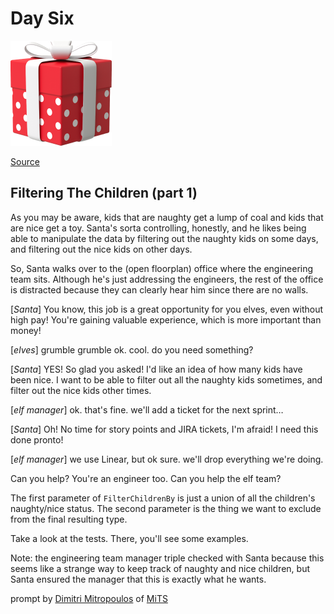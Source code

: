 # Day Six

<img src="day-6.png" width="162" height="168" alt="Gift">

[Source](https://typehero.dev/challenge/day-6)

## Filtering The Children (part 1)

As you may be aware, kids that are naughty get a lump of coal and kids that are nice get a toy. Santa's sorta controlling, honestly, and he likes being able to manipulate the data by filtering out the naughty kids on some days, and filtering out the nice kids on other days.

So, Santa walks over to the (open floorplan) office where the engineering team sits. Although he's just addressing the engineers, the rest of the office is distracted because they can clearly hear him since there are no walls.

[_Santa_] You know, this job is a great opportunity for you elves, even without high pay! You're gaining valuable experience, which is more important than money!

[_elves_] grumble grumble ok. cool. do you need something?

[_Santa_] YES! So glad you asked! I'd like an idea of how many kids have been nice. I want to be able to filter out all the naughty kids sometimes, and filter out the nice kids other times.

[_elf manager_] ok. that's fine. we'll add a ticket for the next sprint…

[_Santa_] Oh! No time for story points and JIRA tickets, I'm afraid! I need this done pronto!

[_elf manager_] we use Linear, but ok sure. we'll drop everything we're doing.

Can you help?
You're an engineer too. Can you help the elf team?

The first parameter of `FilterChildrenBy` is just a union of all the children's naughty/nice status. The second parameter is the thing we want to exclude from the final resulting type.

Take a look at the tests. There, you'll see some examples.

Note: the engineering team manager triple checked with Santa because this seems like a strange way to keep track of naughty and nice children, but Santa ensured the manager that this is exactly what he wants.

prompt by [Dimitri Mitropoulos](https://github.com/dimitropoulos) of [MiTS](https://www.youtube.com/@MichiganTypeScript)
